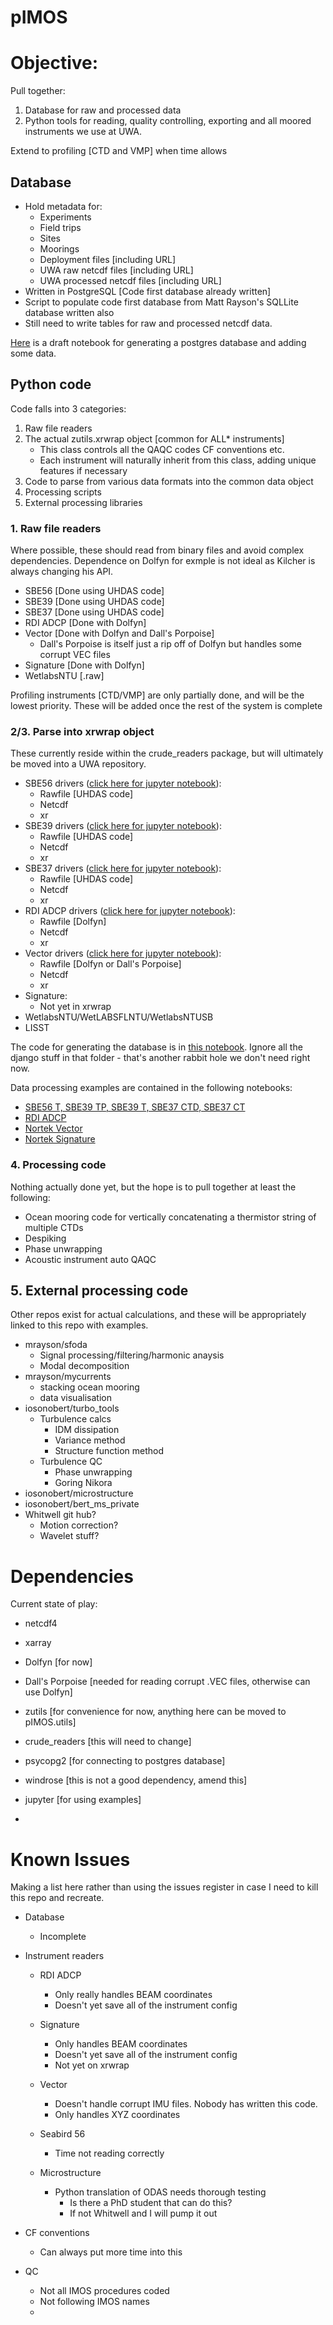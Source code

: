 # pIMOS

# Objective:
Pull together:

1. Database for raw and processed data 
2. Python tools for reading, quality controlling,  exporting and all moored instruments we use at UWA. 

Extend to profiling [CTD and VMP] when time allows

## Database
- Hold metadata for:
    - Experiments
    - Field trips
    - Sites
    - Moorings
    - Deployment files [including URL]
    - UWA raw netcdf files [including URL]
    - UWA processed netcdf files [including URL]
- Written in PostgreSQL [Code first database already written]
- Script to populate code first database from Matt Rayson's SQLLite database written also
- Still need to write tables for raw and processed netcdf data.



[Here](https://github.com/iosonobert/pIMOS/blob/master/postgres/db_create.ipynb) is a draft notebook for generating a postgres database and adding some data.

## Python code
Code falls into 3 categories:
1. Raw file readers
1. The actual zutils.xrwrap object [common for ALL* instruments]
    - This class controls all the QAQC codes CF conventions etc. 
    - Each instrument will naturally inherit from this class, adding unique features if necessary
1. Code to parse from various data formats into the common data object
1. Processing scripts
1. External processing libraries

### 1. Raw file readers
Where possible, these should read from binary files and avoid complex dependencies. Dependence on Dolfyn for exmple is not ideal as Kilcher is always changing his API.  
- SBE56 [Done using UHDAS code]
- SBE39 [Done using UHDAS code]
- SBE37 [Done using UHDAS code]
- RDI ADCP [Done with Dolfyn]
- Vector [Done with Dolfyn and Dall's Porpoise]
  - Dall's Porpoise is itself just a rip off of Dolfyn but handles some corrupt VEC files
- Signature [Done with Dolfyn]
- WetlabsNTU [.raw]


Profiling instruments [CTD/VMP] are only partially done, and will be the lowest priority. These will be added once the rest of the system is complete

### 2/3. Parse into xrwrap object
These currently reside within the crude_readers package, but will ultimately be moved into a UWA repository. 
- SBE56 drivers ([click here for jupyter notebook](https://github.com/iosonobert/pIMOS/blob/master/notebooks/Seabird_37_39_and_56_[using_xrwrap].ipynb)):
    - Rawfile [UHDAS code]
    - Netcdf 
    - xr
- SBE39 drivers ([click here for jupyter notebook](https://github.com/iosonobert/pIMOS/blob/master/notebooks/Seabird_37_39_and_56_[using_xrwrap].ipynb)):
    - Rawfile [UHDAS code]
    - Netcdf 
    - xr
- SBE37 drivers ([click here for jupyter notebook](https://github.com/iosonobert/pIMOS/blob/master/notebooks/Seabird_37_39_and_56_[using_xrwrap].ipynb)):
    - Rawfile [UHDAS code]
    - Netcdf 
    - xr
- RDI ADCP drivers ([click here for jupyter notebook](./notebooks/RDI%20ADCP%20%5BSP250%20LR%20using%20xrwrap%5D.ipynb)):
    - Rawfile [Dolfyn]
    - Netcdf 
    - xr
- Vector drivers ([click here for jupyter notebook](notebooks/Vector%20.VEC%20Read%20and%20Clean%20%5BxrWrap%5D.ipynb)):
    - Rawfile [Dolfyn or Dall's Porpoise]
    - Netcdf 
    - xr
- Signature:
    - Not yet in xrwrap
- WetlabsNTU/WetLABSFLNTU/WetlabsNTUSB
- LISST

The code for generating the database is in [this notebook](postgres/db_create.ipynb). Ignore all the django stuff in that folder - that's another rabbit hole we don't need right now. 

Data processing examples are contained in the following notebooks:
- [SBE56 T, SBE39 TP, SBE39 T, SBE37 CTD, SBE37 CT](./notebooks/Seabird_37_39_and_56_[using_xrwrap].ipynb)
- [RDI ADCP](./notebooks/RDI_ADCP_%5BSP250_LR_using_xrwrap%5D.ipynb)
- [Nortek Vector](./notebooks/Vector_.VEC_Read_and_Clean_%5Busing_xrWrap%5D.ipynb)
- [Nortek Signature](./notebooks/Nortek_Signature.ipynb)

### 4. Processing code
Nothing actually done yet, but the hope is to pull together at least the following:
- Ocean mooring code for vertically concatenating a thermistor string of multiple CTDs
- Despiking
- Phase unwrapping
- Acoustic instrument auto QAQC

## 5. External processing code

Other repos exist for actual calculations, and these will be appropriately linked to this repo with examples.
- mrayson/sfoda
    - Signal processing/filtering/harmonic anaysis
    - Modal decomposition
- mrayson/mycurrents
    - stacking ocean mooring
    - data visualisation
- iosonobert/turbo_tools
    - Turbulence calcs
        - IDM dissipation
        - Variance method
        - Structure function method
    - Turbulence QC
        - Phase unwrapping
        - Goring Nikora
- iosonobert/microstructure
- iosonobert/bert_ms_private
- Whitwell git hub?
    - Motion correction?
    - Wavelet stuff?

# Dependencies

Current state of play:

- netcdf4

- xarray
- Dolfyn [for now]
- Dall's Porpoise [needed for reading corrupt .VEC files, otherwise can use Dolfyn] 
- zutils [for convenience for now, anything here can be moved to pIMOS.utils]
- crude_readers [this will need to change]
- psycopg2 [for connecting to postgres database]
- windrose [this is not a good dependency, amend this]
- jupyter [for using examples]

- 



# Known Issues

Making a list here rather than using the issues register in case I need to kill this repo and recreate. 

- Database

  - Incomplete

- Instrument readers

  - RDI ADCP

    - Only really handles BEAM coordinates
    - Doesn't yet save all of the instrument config

  - Signature

    - Only handles BEAM coordinates
    - Doesn't yet save all of the instrument config
    - Not yet on xrwrap

  - Vector

    - Doesn't handle corrupt IMU files. Nobody has written this code. 
    - Only handles XYZ coordinates

  - Seabird 56

    - Time not reading correctly

  - Microstructure

    - Python translation of ODAS needs thorough testing
      - Is there a PhD student that can do this?
      - If not Whitwell and I will pump it out

    

- CF conventions

  - Can always put more time into this

- QC

  - Not all IMOS procedures coded
  - Not following IMOS names
  - 

